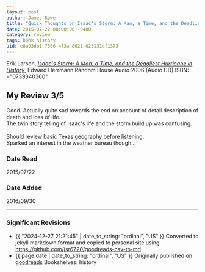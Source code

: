 ```yaml
---
layout: post
author: James Rowe
title: "Quick Thoughts on Isaac's Storm: A Man, a Time, and the Deadliest Hurricane in History"
date: 2015-07-22 00:00:00 -0400
category: review
tags: book history
uid: e8a93db1-7566-4f3a-8621-625131df1373
---
```


Erik Larson, *[Isaac's Storm: A Man, a Time, and the Deadliest Hurricane in History](https://www.goodreads.com/book/show/2169230)*, Edward Herrmann Random House Audio 2006 (Audio CD) ISBN: ="0739340360"

## My Review 3/5

Good. Actually quite sad towards the end on account of detail description of death and loss of life.<br/>The twin story telling of Isaac's life and the storm build up was confusing.<br/><br/>Should review basic Texas geography before listening.<br/>Sparked an interest in the weather bureau though...

### Date Read
2015/07/22

### Date Added
2016/09/30

---

### Significant Revisions

- {{ "2024-12-27 21:21:45" | date_to_string: "ordinal", "US" }} Converted to jekyll markdown format and copied to personal site using <https://github.com/jsr6720/goodreads-csv-to-md>
- {{ page.date | date_to_string: "ordinal", "US" }} Originally published on [goodreads](https://www.goodreads.com) Bookshelves: history